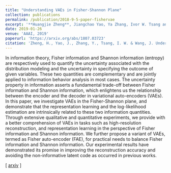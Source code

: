 ```yaml
---
title: "Understanding VAEs in Fisher-Shannon Plane"
collection: publications
permalink: /publication/2018-9-5-paper-fishervae
excerpt: '**Huangjie Zheng**, Jiangchao Yao, Ya Zhang, Ivor W. Tsang and Jia Wang'
date: 2019-01-26
venue: 'AAAI, 2019'
paperurl: 'https://arxiv.org/abs/1807.03723'
citation: 'Zheng, H., Yao, J., Zhang, Y., Tsang, I. W. & Wang, J. Understanding VAEs in Fisher-Shannon Plane. AAAI 2019.'
---
```

In information theory, Fisher information and Shannon information (entropy) are respectively used to quantify the uncertainty associated with the distribution modeling and the uncertainty in specifying the outcome of given variables. These two quantities are complementary and are jointly applied to information behavior analysis in most cases. The uncertainty property in information asserts a fundamental trade-off between Fisher information and Shannon information, which enlightens us the relationship between the encoder and the decoder in variational auto-encoders (VAEs). In this paper, we investigate VAEs in the Fisher-Shannon plane, and demonstrate that the representation learning and the log-likelihood estimation are intrinsically related to these two information quantities. Through extensive qualitative and quantitative experiments, we provide with a better comprehension of VAEs in tasks such as high-resolution reconstruction, and representation learning in the perspective of Fisher information and Shannon information. We further propose a variant of VAEs, termed as Fisher auto-encoder (FAE), for practical needs to balance Fisher information and Shannon information. Our experimental results have demonstrated its promise in improving the reconstruction accuracy and avoiding the non-informative latent code as occurred in previous works.

\[ [arxiv](https://arxiv.org/abs/1807.03723) \]
